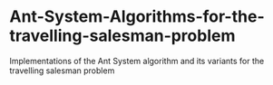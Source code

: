 # Ant-System-Algorithms-for-the-travelling-salesman-problem
Implementations of the Ant System algorithm and its variants for the travelling salesman problem
